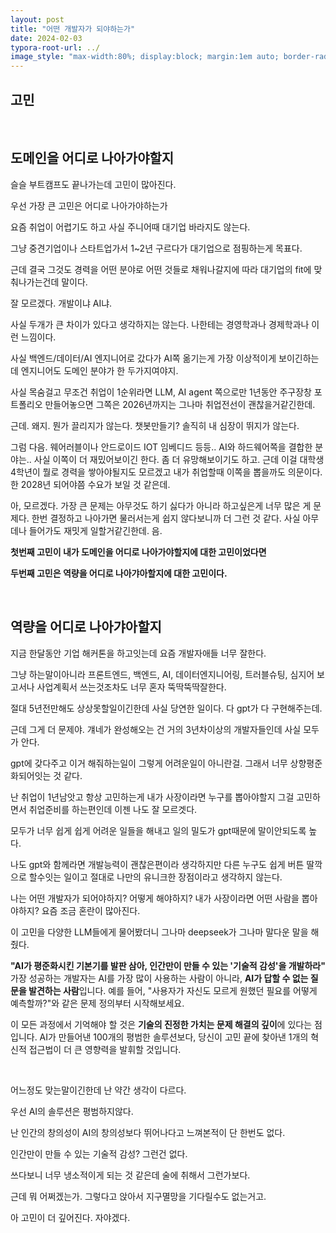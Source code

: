 ```yaml
---
layout: post
title: "어떤 개발자가 되야하는가"
date: 2024-02-03
typora-root-url: ../
image_style: "max-width:80%; display:block; margin:1em auto; border-radius:10px; box-shadow:2px 2px 8px rgba(0,0,0,0.8);"
---
```






## 고민

<br>

## 도메인을 어디로 나아가야할지

슬슬 부트캠프도 끝나가는데 고민이 많아진다. 

우선 가장 큰 고민은 어디로 나아가야하는가

요즘 취업이 어렵기도 하고 사실 주니어때 대기업 바라지도 않는다.

그냥 중견기업이나 스타트업가서 1~2년 구르다가 대기업으로 점핑하는게 목표다.

근데 결국 그것도 경력을 어떤 분야로 어떤 것들로 채워나갈지에 따라 대기업의 fit에 맞춰나가는건데 말이다.

잘 모르겠다. 개발이냐 AI냐. 

사실 두개가 큰 차이가 있다고 생각하지는 않는다. 나한테는 경영학과나 경제학과나 이런 느낌이다.

사실 백엔드/데이터/AI 엔지니어로 갔다가 AI쪽 옮기는게 가장 이상적이게 보이긴하는데 엔지니어도 도메인 분야가 한 두가지여야지.

사실 목숨걸고 무조건 취업이 1순위라면 LLM, AI agent 쪽으로만 1년동안 주구장창 포트폴리오 만들어놓으면 그쪽은 2026년까지는 그나마 취업전선이 괜찮을거같긴한데. 

근데. 왜지. 뭔가 끌리지가 않는다. 챗봇만들기? 솔직히 내 심장이 뛰지가 않는다.

그럼 다음. 웨어러블이나 안드로이드 IOT 임베디드 등등.. AI와 하드웨어쪽을 결합한 분야는.. 사실 이쪽이 더 재밌어보이긴 한다. 좀 더 유망해보이기도 하고. 근데 이걸 대학생4학년이 뭘로 경력을 쌓아야될지도 모르겠고 내가 취업할때 이쪽을 뽑을까도 의문이다. 한 2028년 되어야쯤 수요가 보일 것 같은데.

 아, 모르겠다. 가장 큰 문제는 아무것도 하기 싫다가 아니라 하고싶은게 너무 많은 게 문제다. 한번 결정하고 나아가면 물러서는게 쉽지 않다보니까 더 그런 것 같다. 사실 아무데나 들어가도 재밋게 일할거같긴한데. 음.



**첫번째 고민이 내가 도메인을 어디로 나아가야할지에 대한 고민이었다면** 

**두번째 고민은 역량을 어디로 나아갸아할지에 대한 고민이다.**

<br>

## 역량을 어디로 나아갸아할지

지금 한달동안 기업 해커톤을 하고잇는데 요즘 개발자애들 너무 잘한다. 

그냥 하는말이아니라 프론트엔드, 백엔드, AI, 데이터엔지니어링, 트러블슈팅, 심지어 보고서나 사업계획서 쓰는것조차도 너무 혼자 뚝딱뚝딱잘한다.

절대 5년전만해도 상상못할일이긴한데 사실 당연한 일이다. 다 gpt가 다 구현해주는데.

근데 그게 더 문제야. 걔네가 완성해오는 건 거의 3년차이상의 개발자들인데 사실 모두가 안다. 

gpt에 갖다주고 이거 해줘하는일이 그렇게 어려운일이 아니란걸. 그래서 너무 상향평준화되어잇는 것 같다. 

난 취업이 1년남앗고 항상 고민하는게 내가 사장이라면 누구를 뽑아야할지 그걸 고민하면서 취업준비를 하는편인데 이젠 나도 잘 모르겟다. 

모두가 너무 쉽게 쉽게 어려운 일들을 해내고 일의 밀도가 gpt때문에 말이안되도록 높다. 

나도 gpt와 함께라면 개발능력이 괜찮은편이라 생각하지만 다른 누구도 쉽게 버튼 딸깍으로 할수잇는 일이고 절대로 나만의 유니크한 장점이라고 생각하지 않는다. 

나는 어떤 개발자가 되어야하지? 어떻게 해야하지? 내가 사장이라면 어떤 사람을 뽑아야하지? 요즘 조금 혼란이 많아진다.



이 고민을 다양한 LLM들에게 물어봤더니 그나마 deepseek가 그나마 말다운 말을 해줬다.



**"AI가 평준화시킨 기본기를 발판 삼아, 인간만이 만들 수 있는 '기술적 감성'을 개발하라"**
가장 성공하는 개발자는 AI를 가장 많이 사용하는 사람이 아니라, **AI가 답할 수 없는 질문을 발견하는 사람**입니다. 예를 들어, "사용자가 자신도 모르게 원했던 필요를 어떻게 예측할까?"와 같은 문제 정의부터 시작해보세요.

이 모든 과정에서 기억해야 할 것은 **기술의 진정한 가치는 문제 해결의 깊이**에 있다는 점입니다. AI가 만들어낸 100개의 평범한 솔루션보다, 당신이 고민 끝에 찾아낸 1개의 혁신적 접근법이 더 큰 영향력을 발휘할 것입니다.

<br>

어느정도 맞는말이긴한데 난 약간 생각이 다르다. 

우선 AI의 솔루션은 평범하지않다. 

난 인간의 창의성이 AI의 창의성보다 뛰어나다고 느껴본적이 단 한번도 없다. 

인간만이 만들 수 있는 기술적 감성? 그런건 없다. 

쓰다보니 너무 냉소적이게 되는 것 같은데 술에 취해서 그런가보다.

근데 뭐 어쩌겠는가. 그렇다고 앉아서 지구멸망을 기다릴수도 없는거고. 



아 고민이 더 깊어진다. 자야겠다.

